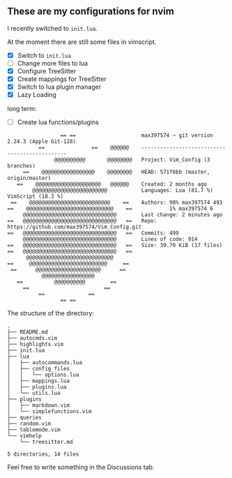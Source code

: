 ## These are my configurations for nvim
I recently switched to `init.lua`.

At the moment there are still some files in vimscript.

- [x] Switch to `init.lua`
- [ ] Change more files to lua
- [x] Configure TreeSitter
- [x] Create mappings for TreeSitter
- [x] Switch to lua plugin manager
- [x] Lazy Loading

long term:
- [ ] Create lua functions/plugins
```
                 == ==                     max397574 ~ git version 2.24.3 (Apple Git-128)
          ==               ==    @@@@@@    ----------------------------------------------
               @@@@@@@@@@       @@@@@@@@   Project: Vim_Config (3 branches)
     ==    @@@@@@@@@@@@@@@@@    @@@@@@@@   HEAD: 571f6bb (master, origin/master)
   ==    @@@@@@@@@@@@@@@@@@@@@   @@@@@@    Created: 2 months ago
        @@@@@@@@@@@@@@@@@@@@@@@@           Languages: Lua (81.7 %) VimScript (18.3 %)
 ==    @@@@@@@@@@@@@@@@@@@@@@@@@@    ==    Authors: 98% max397574 493
==    @@@@@@@@@@@@@@@@@@@@@@@@@@@@    ==            1% max397574 6
     @@@@@@@@@@@@@@@@@@@@@@@@@@@@@@        Last change: 2 minutes ago
==   @@@@@@@@@@@@@@@@@@@@@@@@@@@@@@   ==   Repo: https://github.com/max397574/Vim_Config.git
==   @@@@@@@@@@@@@@@@@@@@@@@@@@@@@@   ==   Commits: 499
     @@@@@@@@@@@@@@@@@@@@@@@@@@@@@@        Lines of code: 914
==   @@@@@@@@@@@@@@@@@@@@@@@@@@@@@@   ==   Size: 39.70 KiB (17 files)
==   @@@@@@@@@@@@@@@@@@@@@@@@@@@@@@   ==
      @@@@@@@@@@@@@@@@@@@@@@@@@@@@
==     @@@@@@@@@@@@@@@@@@@@@@@@@     ==
 ==      @@@@@@@@@@@@@@@@@@@@@      ==
           @@@@@@@@@@@@@@@@@
   ==          @@@@@@@@@@        ==
     ==                        ==
          ==              ==
                 == ==
```

The structure of the directory:
```
.
├── README.md
├── autocmds.vim
├── highlights.vim
├── init.lua
├── lua
│   ├── autocommands.lua
│   ├── config_files
│   │   └── options.lua
│   ├── mappings.lua
│   ├── plugins.lua
│   └── utils.lua
├── plugins
│   ├── markdown.vim
│   └── simplefunctions.vim
├── queries
├── random.vim
├── tablemode.vim
└── vimhelp
    └── treesitter.md

5 directories, 14 files
```

Feel free to write something in the Discussions tab.
